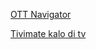[OTT Navigator](https://app.ott-nav.com/dist/std/latest.apk)

[Tivimate kalo di tv](https://files.tivimate.com/tivimate.apk)
